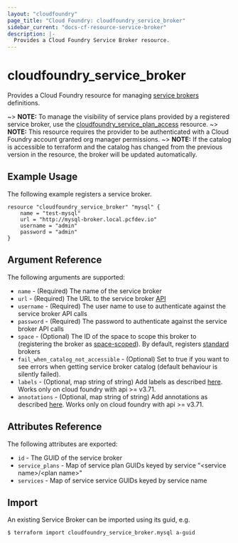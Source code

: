 ```yaml
---
layout: "cloudfoundry"
page_title: "Cloud Foundry: cloudfoundry_service_broker"
sidebar_current: "docs-cf-resource-service-broker"
description: |-
  Provides a Cloud Foundry Service Broker resource.
---
```


# cloudfoundry\_service\_broker

Provides a Cloud Foundry resource for managing [service brokers](https://docs.cloudfoundry.org/services/) definitions.

~> **NOTE:** To manage the visibility of service plans provided by a registered service broker, use the [cloudfoundry_service_plan_access](service_plan_access.html) resource.
~> **NOTE:** This resource requires the provider to be authenticated with a Cloud Foundry account granted org manager permissions.
~> **NOTE:** If the catalog is accessible to terraform and the catalog has changed from the previous version in the resource, the broker will be updated automatically.

## Example Usage

The following example registers a service broker.

```hcl
resource "cloudfoundry_service_broker" "mysql" {
	name = "test-mysql"
	url = "http://mysql-broker.local.pcfdev.io"
	username = "admin"
	password = "admin"
}
```

## Argument Reference

The following arguments are supported:

* `name` - (Required) The name of the service broker
* `url` - (Required) The URL to the service broker [API](https://docs.cloudfoundry.org/services/api.html)
* `username` - (Required) The user name to use to authenticate against the service broker API calls
* `password` - (Required) The password to authenticate against the service broker API calls
* `space` - (Optional) The ID of the space to scope this broker to (registering the broker as [space-scoped](http://docs.cloudfoundry.org/services/managing-service-brokers.html#register-broker)). By default, registers [standard](http://docs.cloudfoundry.org/services/managing-service-brokers.html#register-broker) brokers
* `fail_when_catalog_not_accessible` - (Optional) Set to true if you want to see errors when getting service broker catalog (default behaviour is silently failed).
* `labels` - (Optional, map string of string) Add labels as described [here](https://docs.cloudfoundry.org/adminguide/metadata.html#-view-metadata-for-an-object).
Works only on cloud foundry with api >= v3.71.
* `annotations` - (Optional, map string of string) Add annotations as described [here](https://docs.cloudfoundry.org/adminguide/metadata.html#-view-metadata-for-an-object).
Works only on cloud foundry with api >= v3.71.

## Attributes Reference

The following attributes are exported:

* `id` - The GUID of the service broker
* `service_plans` - Map of service plan GUIDs keyed by service "&lt;service name&gt;/&lt;plan name&gt;"
* `services` - Map of service service GUIDs keyed by service name

## Import

An existing Service Broker can be imported using its guid, e.g.

```bash
$ terraform import cloudfoundry_service_broker.mysql a-guid
```
